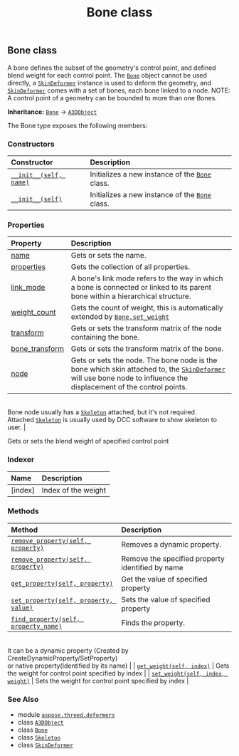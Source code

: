 ﻿---
title: Bone class
second_title: Aspose.3D for Python via .NET API References
description: 
type: docs
weight: 10
url: /python-net/aspose.threed.deformers/bone/
is_root: false
---

## Bone class

A bone defines the subset of the geometry's control point, and defined blend weight for each control point.
The [`Bone`](/3d/python-net/aspose.threed.deformers/bone) object cannot be used directly, a [`SkinDeformer`](/3d/python-net/aspose.threed.deformers/skindeformer) instance is used to deform the geometry, and [`SkinDeformer`](/3d/python-net/aspose.threed.deformers/skindeformer) comes with a set of bones, each bone linked to a node.
NOTE: A control point of a geometry can be bounded to more than one Bones.



**Inheritance:** [`Bone`](/3d/python-net/aspose.threed.deformers/bone) → 
[`A3DObject`](/3d/python-net/aspose.threed/a3dobject)



The Bone type exposes the following members:

### Constructors
| Constructor | Description |
| :- | :- |
| [`__init__(self, name)`](/3d/python-net/aspose.threed.deformers/bone/__init__/#str) | Initializes a new instance of the [`Bone`](/3d/python-net/aspose.threed.deformers/bone) class. |
| [`__init__(self)`](/3d/python-net/aspose.threed.deformers/bone/__init__/#) | Initializes a new instance of the [`Bone`](/3d/python-net/aspose.threed.deformers/bone) class. |


### Properties
| Property | Description |
| :- | :- |
| [name](/3d/python-net/aspose.threed.deformers/bone/name) | Gets or sets the name. |
| [properties](/3d/python-net/aspose.threed.deformers/bone/properties) | Gets the collection of all properties. |
| [link_mode](/3d/python-net/aspose.threed.deformers/bone/link_mode) | A bone's link mode refers to the way in which a bone is connected or linked to its parent bone within a hierarchical structure. |
| [weight_count](/3d/python-net/aspose.threed.deformers/bone/weight_count) | Gets the count of weight, this is automatically extended by [`Bone.set_weight`](/3d/python-net/aspose.threed.deformers/bone/set_weight) |
| [transform](/3d/python-net/aspose.threed.deformers/bone/transform) | Gets or sets the transform matrix of the node containing the bone. |
| [bone_transform](/3d/python-net/aspose.threed.deformers/bone/bone_transform) | Gets or sets the transform matrix of the bone. |
| [node](/3d/python-net/aspose.threed.deformers/bone/node) | Gets or sets the node. The bone node is the bone which skin attached to, the [`SkinDeformer`](/3d/python-net/aspose.threed.deformers/skindeformer) will use bone node to influence the displacement of the control points.<br/>Bone node usually has a [`Skeleton`](/3d/python-net/aspose.threed.entities/skeleton) attached, but it's not required.<br/>Attached [`Skeleton`](/3d/python-net/aspose.threed.entities/skeleton) is usually used by DCC software to show skeleton to user. |



Gets or sets the blend weight of specified control point
### Indexer
| Name | Description |
| :- | :- |
| [index] | Index of the weight |


### Methods
| Method | Description |
| :- | :- |
| [`remove_property(self, property)`](/3d/python-net/aspose.threed.deformers/bone/remove_property/#aspose.threed.property) | Removes a dynamic property. |
| [`remove_property(self, property)`](/3d/python-net/aspose.threed.deformers/bone/remove_property/#str) | Remove the specified property identified by name |
| [`get_property(self, property)`](/3d/python-net/aspose.threed.deformers/bone/get_property/#str) | Get the value of specified property |
| [`set_property(self, property, value)`](/3d/python-net/aspose.threed.deformers/bone/set_property/#str-any) | Sets the value of specified property |
| [`find_property(self, property_name)`](/3d/python-net/aspose.threed.deformers/bone/find_property/#str) | Finds the property.<br/>It can be a dynamic property (Created by CreateDynamicProperty/SetProperty) <br/>or native property(Identified by its name) |
| [`get_weight(self, index)`](/3d/python-net/aspose.threed.deformers/bone/get_weight/#int) | Gets the weight for control point specified by index |
| [`set_weight(self, index, weight)`](/3d/python-net/aspose.threed.deformers/bone/set_weight/#int-float) | Sets the weight for control point specified by index |



### See Also
* module [`aspose.threed.deformers`](..)
* class [`A3DObject`](/3d/python-net/aspose.threed/a3dobject)
* class [`Bone`](/3d/python-net/aspose.threed.deformers/bone)
* class [`Skeleton`](/3d/python-net/aspose.threed.entities/skeleton)
* class [`SkinDeformer`](/3d/python-net/aspose.threed.deformers/skindeformer)
